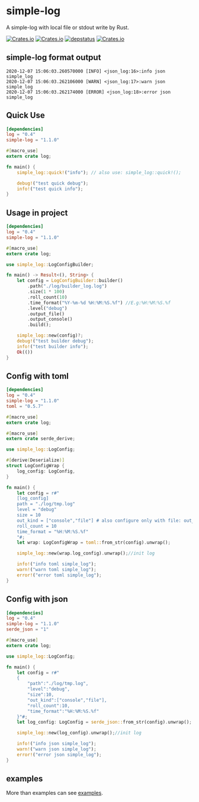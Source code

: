 # simple-log
A simple-log with local file or stdout write by Rust.


[![Crates.io](https://img.shields.io/crates/v/simple-log)](https://crates.io/crates/simple-log)
[![Crates.io](https://img.shields.io/crates/l/simple-log)](https://github.com/baoyachi/simple-log)
[![depstatus](https://deps.rs/repo/github/baoyachi/simple-log/status.svg)](https://deps.rs/repo/github/baoyachi/simple-log)
[![Crates.io](https://img.shields.io/crates/d/simple-log)](https://github.com/baoyachi/simple-log)

## simple-log format output    
```
2020-12-07 15:06:03.260570000 [INFO] <json_log:16>:info json simple_log
2020-12-07 15:06:03.262106000 [WARN] <json_log:17>:warn json simple_log
2020-12-07 15:06:03.262174000 [ERROR] <json_log:18>:error json simple_log
```


## Quick Use
```toml
[dependencies]
log = "0.4"
simple-log = "1.1.0"
```

```rust
#[macro_use]
extern crate log;

fn main() {
    simple_log::quick!("info"); // also use: simple_log::quick!();

    debug!("test quick debug");
    info!("test quick info");
}
```

## Usage in project
```toml
[dependencies]
log = "0.4"
simple-log = "1.1.0"
```
```rust
#[macro_use]
extern crate log;

use simple_log::LogConfigBuilder;

fn main() -> Result<(), String> {
    let config = LogConfigBuilder::builder()
        .path("./log/builder_log.log")
        .size(1 * 100)
        .roll_count(10)
        .time_format("%Y-%m-%d %H:%M:%S.%f") //E.g:%H:%M:%S.%f
        .level("debug")
        .output_file()
        .output_console()
        .build();

    simple_log::new(config)?;
    debug!("test builder debug");
    info!("test builder info");
    Ok(())
}
```

## Config with toml
```toml
[dependencies]
log = "0.4"
simple-log = "1.1.0"
toml = "0.5.7"
```

```rust
#[macro_use]
extern crate log;

#[macro_use]
extern crate serde_derive;

use simple_log::LogConfig;

#[derive(Deserialize)]
struct LogConfigWrap {
    log_config: LogConfig,
}

fn main() {
    let config = r#"
    [log_config]
    path = "./log/tmp.log"
    level = "debug"
    size = 10
    out_kind = ["console","file"] # also configure only with file: out_kind = "file"  
    roll_count = 10
    time_format = "%H:%M:%S.%f"
    "#;
    let wrap: LogConfigWrap = toml::from_str(config).unwrap();

    simple_log::new(wrap.log_config).unwrap();//init log

    info!("info toml simple_log");
    warn!("warn toml simple_log");
    error!("error toml simple_log");
}
```

## Config with json

```toml
[dependencies]
log = "0.4"
simple-log = "1.1.0"
serde_json = "1"
```

```rust
#[macro_use]
extern crate log;

use simple_log::LogConfig;

fn main() {
    let config = r#"
    {
        "path":"./log/tmp.log",
        "level":"debug",
        "size":10,
        "out_kind":["console","file"],
        "roll_count":10,
        "time_format":"%H:%M:%S.%f"
    }"#;
    let log_config: LogConfig = serde_json::from_str(config).unwrap();

    simple_log::new(log_config).unwrap();//init log

    info!("info json simple_log");
    warn!("warn json simple_log");
    error!("error json simple_log");
}
```

## examples
More than examples can see [examples](https://github.com/baoyachi/simple-log/tree/main/examples).
